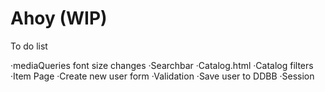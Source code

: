 # Ahoy (WIP)

To do list

·mediaQueries font size changes
·Searchbar
·Catalog.html
·Catalog filters
·Item Page
·Create new user form
·Validation
·Save user to DDBB
·Session
